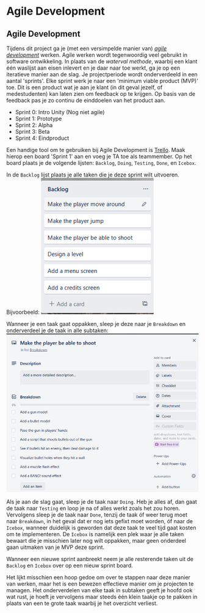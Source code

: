 # Agile Development

## Agile Development
Tijdens dit project ga je (met een versimpelde manier van) *[agile development](https://en.wikipedia.org/wiki/Agile_software_development)* werken. Agile werken wordt tegenwoordig veel gebruikt in software ontwikkeling. In plaats van de *waterval methode*, waarbij een klant één waslijst aan eisen inlevert en je daar naar toe werkt, ga je op een iteratieve manier aan de slag. Je projectperiode wordt onderverdeeld in een aantal 'sprints'. Elke sprint werk je naar een 'minimum viable product (MVP)' toe. Dit is een product wat je aan je klant (in dit geval jezelf, of medestudenten) kan laten zien om feedback op te krijgen. Op basis van de feedback pas je zo continu de einddoelen van het product aan.

- Sprint 0: Intro Unity (Nog niet agile)
- Sprint 1: Prototype
- Sprint 2: Alpha
- Sprint 3: Beta
- Sprint 4: Eindproduct

Een handige tool om te gebruiken bij Agile Development is [Trello](https://trello.com/). Maak hierop een board 'Sprint 1' aan en voeg je TA toe als teammember. Op het board plaats je de volgende lijsten:
`Backlog`, `Doing`, `Testing`, `Done`, en `Icebox`.

In de `Backlog` lijst plaats je alle taken die je deze sprint wilt uitvoeren. Bijvoorbeeld:
![](backlog.png)

Wanneer je een taak gaat oppakken, sleep je deze naar je `Breakdown` en onderverdeel je de taak in alle subtaken:
![](breakdown.png)

Als je aan de slag gaat, sleep je de taak naar `Doing`. Heb je alles af, dan gaat de taak naar `Testing`  en loop je na of alles werkt zoals het zou horen. Vervolgens sleep je de taak naar `Done`, tenzij de taak óf weer terug moet naar `Breakdown`, in het geval dat er nog iets gefixt moet worden, óf naar de `Icebox`, wanneer duidelijk is geworden dat deze taak te veel tijd gaat kosten om te implementeren. De `Icebox` is namelijk een plek waar je alle taken bewaart die je misschien later nog wilt oppakken, maar geen onderdeel gaan uitmaken van je MVP deze sprint.

Wanneer een nieuwe sprint aanbreekt neem je alle resterende taken uit de `Backlog` en `Icebox` over op een nieuw sprint board. 

Het lijkt misschien een hoop gedoe om over te stappen naar deze manier van werken, maar het is een bewezen effectieve manier om je projecten te managen. Het onderverdelen van elke taak in subtaken geeft je hoofd ook wat rust, je hoeft je vervolgens maar steeds één klein taakje op te pakken in plaats van een te grote taak waarbij je het overzicht verliest. 